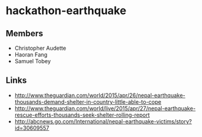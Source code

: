 # hackathon-earthquake

## Members
- Christopher Audette
- Haoran Fang
- Samuel Tobey

## Links
- http://www.theguardian.com/world/2015/apr/26/nepal-earthquake-thousands-demand-shelter-in-country-little-able-to-cope
- http://www.theguardian.com/world/live/2015/apr/27/nepal-earthquake-rescue-efforts-thousands-seek-shelter-rolling-report
- http://abcnews.go.com/International/nepal-earthquake-victims/story?id=30609557